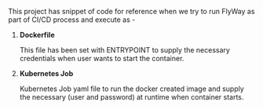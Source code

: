 This project has snippet of code for reference when we try to run FlyWay as part of CI/CD process and execute as -
1. **Dockerfile**

    This file has been set with ENTRYPOINT to supply the necessary credentials when user wants to start the container.
2. **Kubernetes Job**

    Kubernetes Job yaml file to run the docker created image and supply the necessary (user and password) at runtime when 
    container starts.
